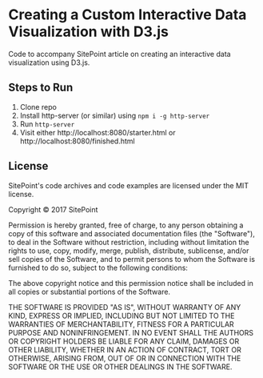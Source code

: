 # Creating a Custom Interactive Data Visualization with D3.js

Code to accompany SitePoint article on creating an interactive data visualization using D3.js.

## Steps to Run

1. Clone repo
2. Install http-server (or similar) using `npm i -g http-server`
3. Run `http-server`
4. Visit either http://localhost:8080/starter.html or http://localhost:8080/finished.html

## License

SitePoint's code archives and code examples are licensed under the MIT license.

Copyright © 2017 SitePoint

Permission is hereby granted, free of charge, to any person obtaining a copy of this software and associated documentation files (the "Software"), to deal in the Software without restriction, including without limitation the rights to use, copy, modify, merge, publish, distribute, sublicense, and/or sell copies of the Software, and to permit persons to whom the Software is furnished to do so, subject to the following conditions:

The above copyright notice and this permission notice shall be included in all copies or substantial portions of the Software.

THE SOFTWARE IS PROVIDED "AS IS", WITHOUT WARRANTY OF ANY KIND, EXPRESS OR IMPLIED, INCLUDING BUT NOT LIMITED TO THE WARRANTIES OF MERCHANTABILITY, FITNESS FOR A PARTICULAR PURPOSE AND NONINFRINGEMENT. IN NO EVENT SHALL THE AUTHORS OR COPYRIGHT HOLDERS BE LIABLE FOR ANY CLAIM, DAMAGES OR OTHER LIABILITY, WHETHER IN AN ACTION OF CONTRACT, TORT OR OTHERWISE, ARISING FROM, OUT OF OR IN CONNECTION WITH THE SOFTWARE OR THE USE OR OTHER DEALINGS IN THE SOFTWARE.
